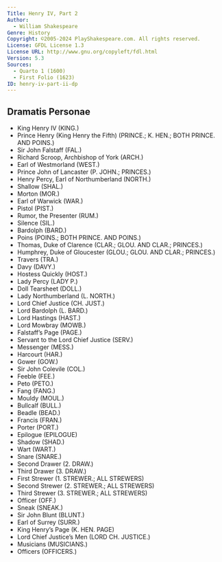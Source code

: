 ```yaml
---
Title: Henry IV, Part 2
Author: 
  - William Shakespeare
Genre: History
Copyright: ©2005-2024 PlayShakespeare.com. All rights reserved.
License: GFDL License 1.3
License URL: http://www.gnu.org/copyleft/fdl.html
Version: 5.3
Sources:
  - Quarto 1 (1600)
  - First Folio (1623)
ID: henry-iv-part-ii-dp
---
```


## Dramatis Personae


- King Henry IV (KING.)
- Prince Henry (King Henry the Fifth) (PRINCE.; K. HEN.; BOTH PRINCE. AND POINS.)
- Sir John Falstaff (FAL.)
- Richard Scroop, Archbishop of York (ARCH.)
- Earl of Westmorland (WEST.)
- Prince John of Lancaster (P. JOHN.; PRINCES.)
- Henry Percy, Earl of Northumberland (NORTH.)
- Shallow (SHAL.)
- Morton (MOR.)
- Earl of Warwick (WAR.)
- Pistol (PIST.)
- Rumor, the Presenter (RUM.)
- Silence (SIL.)
- Bardolph (BARD.)
- Poins (POINS.; BOTH PRINCE. AND POINS.)
- Thomas, Duke of Clarence (CLAR.; GLOU. AND CLAR.; PRINCES.)
- Humphrey, Duke of Gloucester (GLOU.; GLOU. AND CLAR.; PRINCES.)
- Travers (TRA.)
- Davy (DAVY.)
- Hostess Quickly (HOST.)
- Lady Percy (LADY P.)
- Doll Tearsheet (DOLL.)
- Lady Northumberland (L. NORTH.)
- Lord Chief Justice (CH. JUST.)
- Lord Bardolph (L. BARD.)
- Lord Hastings (HAST.)
- Lord Mowbray (MOWB.)
- Falstaff’s Page (PAGE.)
- Servant to the Lord Chief Justice (SERV.)
- Messenger (MESS.)
- Harcourt (HAR.)
- Gower (GOW.)
- Sir John Colevile (COL.)
- Feeble (FEE.)
- Peto (PETO.)
- Fang (FANG.)
- Mouldy (MOUL.)
- Bullcalf (BULL.)
- Beadle (BEAD.)
- Francis (FRAN.)
- Porter (PORT.)
- Epilogue (EPILOGUE)
- Shadow (SHAD.)
- Wart (WART.)
- Snare (SNARE.)
- Second Drawer (2. DRAW.)
- Third Drawer (3. DRAW.)
- First Strewer (1. STREWER.; ALL STREWERS)
- Second Strewer (2. STREWER.; ALL STREWERS)
- Third Strewer (3. STREWER.; ALL STREWERS)
- Officer (OFF.)
- Sneak (SNEAK.)
- Sir John Blunt (BLUNT.)
- Earl of Surrey (SURR.)
- King Henry’s Page (K. HEN. PAGE)
- Lord Chief Justice’s Men (LORD CH. JUSTICE.)
- Musicians (MUSICIANS.)
- Officers (OFFICERS.)
